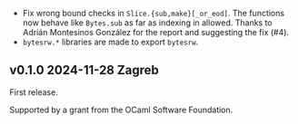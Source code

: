 
- Fix wrong bound checks in `Slice.{sub,make}[_or_eod]`. The functions
  now behave like `Bytes.sub` as far as indexing in allowed. Thanks
  to Adrián Montesinos González for the report and suggesting the fix (#4).
- `bytesrw.*` libraries are made to export `bytesrw`.

v0.1.0 2024-11-28 Zagreb
------------------------

First release.

Supported by a grant from the OCaml Software Foundation.
